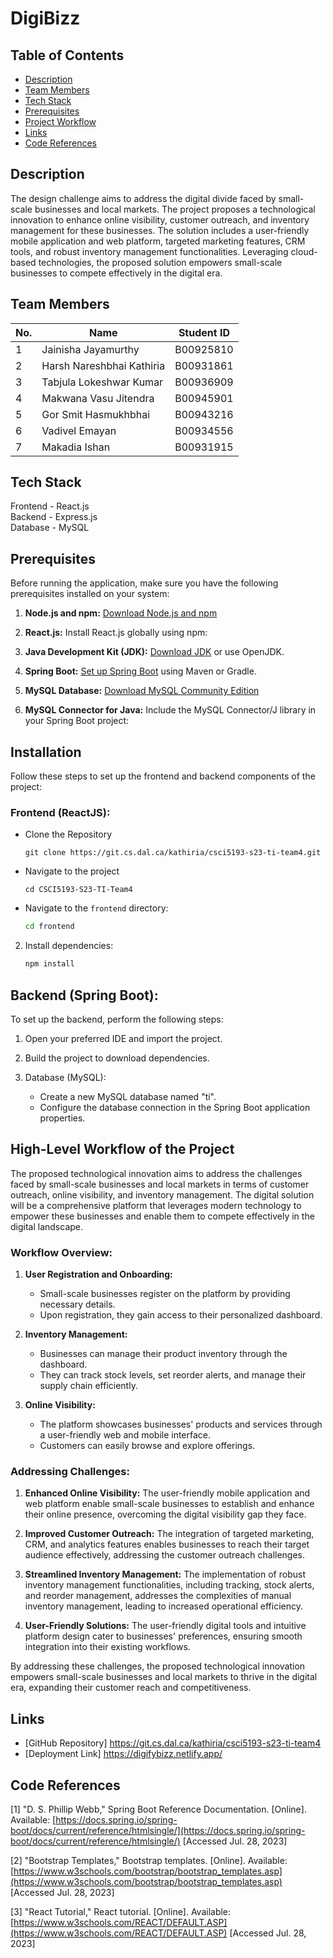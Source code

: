 # DigiBizz

## Table of Contents

- [Description](#description)
- [Team Members](#team-members)
- [Tech Stack](#tech-stack)
- [Prerequisites](#prerequisites)
- [Project Workflow](#high-level-workflow-of-the-project)
- [Links](#links)
- [Code References](#code-references)

## Description

The design challenge aims to address the digital divide faced by small-scale businesses and local markets. The project proposes a technological innovation to enhance online visibility, customer outreach, and inventory management for these businesses. The solution includes a user-friendly mobile application and web platform, targeted marketing features, CRM tools, and robust inventory management functionalities. Leveraging cloud-based technologies, the proposed solution empowers small-scale businesses to compete effectively in the digital era.

## Team Members

| No. | Name                           | Student ID    |
|-----|--------------------------------|---------------|
| 1   | Jainisha Jayamurthy            | B00925810     |
| 2   | Harsh Nareshbhai Kathiria      | B00931861     |
| 3   | Tabjula Lokeshwar Kumar        | B00936909     |
| 4   | Makwana Vasu Jitendra          | B00945901     |
| 5   | Gor Smit Hasmukhbhai           | B00943216     |
| 6   | Vadivel Emayan                 | B00934556     |
| 7   | Makadia Ishan                  | B00931915     |

## Tech Stack

Frontend - React.js  
Backend - Express.js  
Database - MySQL

## Prerequisites

Before running the application, make sure you have the following prerequisites installed on your system:

1. **Node.js and npm:** [Download Node.js and npm](https://nodejs.org/)

2. **React.js:** Install React.js globally using npm:

3. **Java Development Kit (JDK):** [Download JDK](https://www.oracle.com/java/technologies/javase-downloads.html) or use OpenJDK.

4. **Spring Boot:** [Set up Spring Boot](https://spring.io/guides/gs/spring-boot/) using Maven or Gradle.

5. **MySQL Database:** [Download MySQL Community Edition](https://dev.mysql.com/downloads/)

6. **MySQL Connector for Java:** Include the MySQL Connector/J library in your Spring Boot project:

## Installation

Follow these steps to set up the frontend and backend components of the project:

### Frontend (ReactJS):

- Clone the Repository
    ```
    git clone https://git.cs.dal.ca/kathiria/csci5193-s23-ti-team4.git
    ```
- Navigate to the project
    ```
    cd CSCI5193-S23-TI-Team4
    ```
- Navigate to the `frontend` directory:
    ```bash
    cd frontend
    ```

2. Install dependencies:
    ```bash
    npm install
    ```

## Backend (Spring Boot):

To set up the backend, perform the following steps:

1. Open your preferred IDE and import the project.

2. Build the project to download dependencies.

3. Database (MySQL):
   - Create a new MySQL database named "ti".
   - Configure the database connection in the Spring Boot application properties.

## High-Level Workflow of the Project

The proposed technological innovation aims to address the challenges faced by small-scale businesses and local markets in terms of customer outreach, online visibility, and inventory management. The digital solution will be a comprehensive platform that leverages modern technology to empower these businesses and enable them to compete effectively in the digital landscape.

### Workflow Overview:

1. **User Registration and Onboarding:**
   - Small-scale businesses register on the platform by providing necessary details.
   - Upon registration, they gain access to their personalized dashboard.

2. **Inventory Management:**
   - Businesses can manage their product inventory through the dashboard.
   - They can track stock levels, set reorder alerts, and manage their supply chain efficiently.

3. **Online Visibility:**
   - The platform showcases businesses' products and services through a user-friendly web and mobile interface.
   - Customers can easily browse and explore offerings.

### Addressing Challenges:

1. **Enhanced Online Visibility:** The user-friendly mobile application and web platform enable small-scale businesses to establish and enhance their online presence, overcoming the digital visibility gap they face.

2. **Improved Customer Outreach:** The integration of targeted marketing, CRM, and analytics features enables businesses to reach their target audience effectively, addressing the customer outreach challenges.

3. **Streamlined Inventory Management:** The implementation of robust inventory management functionalities, including tracking, stock alerts, and reorder management, addresses the complexities of manual inventory management, leading to increased operational efficiency.

4. **User-Friendly Solutions:** The user-friendly digital tools and intuitive platform design cater to businesses' preferences, ensuring smooth integration into their existing workflows.

By addressing these challenges, the proposed technological innovation empowers small-scale businesses and local markets to thrive in the digital era, expanding their customer reach and competitiveness.

## Links

- [GitHub Repository] https://git.cs.dal.ca/kathiria/csci5193-s23-ti-team4
- [Deployment Link] https://digifybizz.netlify.app/

## Code References

[1] "D. S. Phillip Webb," Spring Boot Reference Documentation. [Online]. Available: [https://docs.spring.io/spring-boot/docs/current/reference/htmlsingle/](https://docs.spring.io/spring-boot/docs/current/reference/htmlsingle/) [Accessed Jul. 28, 2023]

[2] "Bootstrap Templates," Bootstrap templates. [Online]. Available: [https://www.w3schools.com/bootstrap/bootstrap_templates.asp](https://www.w3schools.com/bootstrap/bootstrap_templates.asp) [Accessed Jul. 28, 2023]

[3] "React Tutorial," React tutorial. [Online]. Available: [https://www.w3schools.com/REACT/DEFAULT.ASP](https://www.w3schools.com/REACT/DEFAULT.ASP) [Accessed Jul. 28, 2023]
